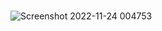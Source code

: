 # 
![Screenshot 2022-11-24 004753](https://user-images.githubusercontent.com/90156468/203713235-7f7f904b-531d-4985-9feb-504081acf830.jpg)
